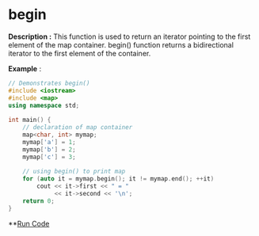 # begin

**Description :** This function is used to return an iterator pointing to the first element of the map container. begin() function returns a bidirectional iterator to the first element of the container.

**Example** :

```cpp
// Demonstrates begin() 
#include <iostream> 
#include <map> 
using namespace std; 
  
int main() { 
    // declaration of map container 
    map<char, int> mymap; 
    mymap['a'] = 1; 
    mymap['b'] = 2; 
    mymap['c'] = 3; 
  
    // using begin() to print map 
    for (auto it = mymap.begin(); it != mymap.end(); ++it) 
        cout << it->first << " = "
             << it->second << '\n'; 
    return 0; 
} 
```
**[Run Code](https://rextester.com/AUMIKR77967)
